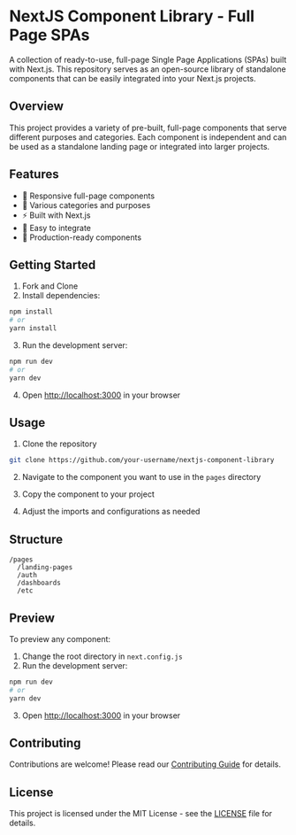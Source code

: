 # NextJS Component Library - Full Page SPAs

A collection of ready-to-use, full-page Single Page Applications (SPAs) built with Next.js. This repository serves as an open-source library of standalone components that can be easily integrated into your Next.js projects.

## Overview

This project provides a variety of pre-built, full-page components that serve different purposes and categories. Each component is independent and can be used as a standalone landing page or integrated into larger projects.

## Features

- 📱 Responsive full-page components
- 🎨 Various categories and purposes
- ⚡ Built with Next.js
- 🔌 Easy to integrate
- 🎯 Production-ready components

## Getting Started

1. Fork and Clone
2. Install dependencies:
```bash
npm install
# or
yarn install
```

3. Run the development server:
```bash
npm run dev
# or
yarn dev
```

4. Open [http://localhost:3000](http://localhost:3000) in your browser

## Usage

1. Clone the repository
```bash
git clone https://github.com/your-username/nextjs-component-library
```

2. Navigate to the component you want to use in the `pages` directory

3. Copy the component to your project

4. Adjust the imports and configurations as needed

## Structure

```
/pages
  /landing-pages
  /auth
  /dashboards
  /etc
```

## Preview

To preview any component:

1. Change the root directory in `next.config.js`
2. Run the development server:
```bash
npm run dev
# or
yarn dev
```

3. Open [http://localhost:3000](http://localhost:3000) in your browser

## Contributing

Contributions are welcome! Please read our [Contributing Guide](CONTRIBUTING.md) for details.

## License

This project is licensed under the MIT License - see the [LICENSE](LICENSE) file for details.